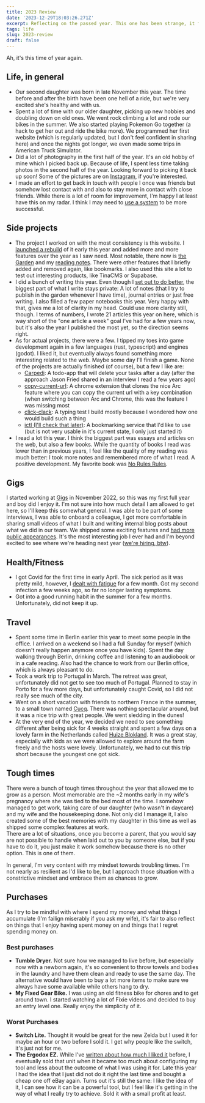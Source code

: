 ```yaml
---
title: 2023 Review
date: '2023-12-29T18:03:26.271Z'
excerpt: Reflecting on the passed year. This one has been strange, it felt like just a month and half a decate, both at once.
tags: life
slug: 2023-review
draft: false
---
```


Ah, it's this time of year again.

## Life, in general

- Our second daughter was born in late November this year. The time before and after the birth have been one hell of a ride, but we're very excited she's healthy and with us.
- Spent a lot of time with our older daughter, picking up new hobbies and doubling down on old ones. We went rock climbing a lot and rode our bikes in the summer. We also started playing Pokemon Go together (a hack to get her out and ride the bike more). We programmed her first website (which is regularly updated, but I don't feel confident in sharing here) and once the nights got longer, we even made some trips in American Truck Simulator.
- Did a lot of photography in the first half of the year. It's an old hobby of mine which I picked back up. Because of life, I spent less time taking photos in the second half of the year. Looking forward to picking it back up soon! Some of the pictures are on [Instagram](https://www.instagram.com/untalented_chris/), if you're interested.
- I made an effort to get back in touch with people I once was friends but somehow lost contact with and also to stay more in contact with close friends. While there is a lot of room for improvement, I'm happy I at least have this on my radar. I think I may need to [use a system](https://jakobgreenfeld.com/stay-in-touch) to be more successful.

## Side projects

- The project I worked on with the most consistency is this website. I [launched a rebuild](https://www.chrisjarling.com/posts/2023-01-14-redesign-3) of it early this year and added more and more features over the year as I saw need. Most notable, there now is [the Garden](https://www.chrisjarling.com/digital-garden) and my [reading notes](https://www.chrisjarling.com/library/articles). There were other features that I briefly added and removed again, like bookmarks. I also used this site a lot to test out interesting products, like TinaCMS or Supabase.
- I did a bunch of writing this year. Even though I [set out to do better](https://www.chrisjarling.com/posts/unpublished-writing), the biggest part of what I write stays private: A lot of notes (that I try to publish in the garden whenever I have time), journal entries or just free writing. I also filled a few paper notebooks this year. Very happy with that, gives me a lot of clarity in my head. Could use more clarity still, though.
  I terms of numbers, I wrote 21 articles this year on here, which is way short of the "one article a week" goal I've had for a few years now, but it's also the year I published the most yet, so the direction seems right.
- As for actual projects, there were a few. I tipped my toes into game development again in a few languages (rust, typescript) and engines (godot). I liked it, but eventually always found something more interesting related to the web. Maybe some day I'll finish a game.
  None of the projects are actually finished (of course), but a few I like are:
  - [Carpedi](https://github.com/Plsr/carpedi): A todo-app that will delete your tasks after a day (after the approach Jason Fried shared in an interview I read a few years ago)
  - [copy-current-url](https://github.com/Plsr/copy-current-url): A chrome extension that clones the nice Arc feature where you can copy the current url with a key combination (when switching between Arc and Chrome, this was the feature I was missing most
  - [click-clack](https://github.com/Plsr/click-clack): A typing test I build mostly because I wondered how one would build such a thing
  - [ictl (I'll check that later)](https://github.com/Plsr/ictl): A bookmarking service that I'd like to use (but is not very usable in it's current state, I only just started it)
- I read a lot this year. I think the biggest part was essays and articles on the web, but also a few books. While the quantity of books I read was lower than in previous years, I feel like the quality of my reading was much better: I took more notes and remembered more of what I read. A positive development. My favorite book was [No Rules Rules](https://lesetagebu.ch/buch/no-rules-rules).

## Gigs

I started working at [Gigs](https://gigs.com) in November 2022, so this was my first full year and boy did I enjoy it. I'm not sure into how much detail I am allowed to get here, so I'll keep this somewhat general. I was able to be part of some interviews, I was able to onboard a colleague, I got more comfortable in sharing small videos of what I built and writing internal blog posts about what we did in our team. We shipped some exciting features and [had more public appearances](https://www.youtube.com/watch?v=6KX6mF5h5jY).
It's the most interesting job I ever had and I'm beyond excited to see where we're heading next year ([we're hiring, btw](https://wearegigs.notion.site/Work-at-Gigs-c1aea9ff327f4777be8f321c9c2127d2)).

## Health/Fitness

- I got Covid for the first time in early April. The sick period as it was pretty mild, however, I [dealt with fatigue](https://www.chrisjarling.com/posts/2023-05-07-fatigue) for a few month. Got my second infection a few weeks ago, so far no longer lasting symptoms.
- Got into a good running habit in the summer for a few months. Unfortunately, did not keep it up.

## Travel

- Spent some time in Berlin earlier this year to meet some people in the office. I arrived on a weekend so I had a full Sunday for myself (which doesn't really happen anymore once you have kids). Spent the day walking through Berlin, drinking coffee and listening to an audiobook or in a cafe reading. Also had the chance to work from our Berlin office, which is always pleasant to do.
- Took a work trip to Portugal in March. The retreat was great, unfortunately did not get to see too much of Portugal. Planned to stay in Porto for a few more days, but unfortunately caught Covid, so I did not really see much of the city.
- Went on a short vacation with friends to northern France in the summer, to a small town named [Cucq](https://maps.app.goo.gl/8LKETeDNMWYppSTK6). There was nothing spectacular around, but it was a nice trip with great people. We went sledding in the dunes!
- At the very end of the year, we decided we need to see something different after being sick for 4 weeks straight and spent a few days on a lovely farm in the Netherlands called [Huize Blokland](https://www.instagram.com/huize_blokland/). It was a great stay, especially with kids as we were allowed to explore around the farm freely and the hosts were lovely. Unfortunately, we had to cut this trip short because the youngest one got sick.

## Tough times

There were a bunch of tough times throughout the year that allowed me to grow as a person. Most memorable are the ~2 months early in my wife's pregnancy where she was tied to the bed most of the time. I somehow managed to get work, taking care of our daughter (who wasn't in daycare) and my wife and the housekeeping done. Not only did I manage it, I also created some of the best memories with my daughter in this time as well as shipped some complex features at work.  
There are a lot of situations, once you become a parent, that you would say are not possible to handle when laid out to you by someone else, but if you have to do it, you just make it work somehow because there is no other option. This is one of them.

In general, I'm very content with my mindset towards troubling times. I'm not nearly as resilient as I'd like to be, but I approach those situation with a constrictive mindset and embrace them as chances to grow.

## Purchases

As I try to be mindful with where I spend my money and what things I accumulate (I'm failign miserably if you ask my wife), it's fair to also reflect on things that I enjoy having spent money on and things that I regret spending money on.

### Best purchases

- **Tumble Dryer.** Not sure how we managed to live before, but especially now with a newborn again, it's so convenient to throw towels and bodies in the laundry and have them clean and ready to use the same day. The alternative would have been to buy a lot more items to make sure we always have some available while others hang to dry.
- **My Fixed Gear Bike.** I was using an old fitness bike for chores and to get around town. I started watching a lot of Fixie videos and decided to buy an entry level one. Really enjoy the simplicity of it.

### Worst Purchases

- **Switch Lite.** Thought it would be great for the new Zelda but I used it for maybe an hour or two before I sold it. I get why people like the switch, it's just not for me.
- **The Ergodox EZ.** While I've [written about how much I liked it](https://www.chrisjarling.com/posts/2022-06-09-ergodox) before, I eventually sold that unit when it became too much about configuring my tool and less about the outcome of what I was using it for. Late this year I had the idea that I just did not do it right the last time and bought a cheap one off eBay again. Turns out it's still the same: I like the idea of it, I can see how it can be a powerful tool, but I feel like it's getting in the way of what I really try to achieve. Sold it with a small profit at least.
